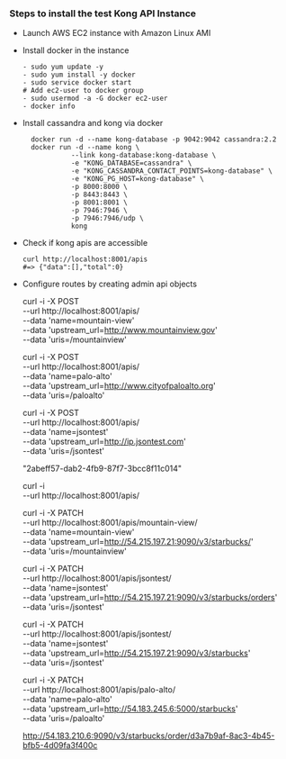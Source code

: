 ### Steps to install the test Kong API Instance
- Launch AWS EC2 instance with Amazon Linux AMI 
- Install docker in the instance
  ```
  - sudo yum update -y
  - sudo yum install -y docker
  - sudo service docker start
  # Add ec2-user to docker group
  - sudo usermod -a -G docker ec2-user 
  - docker info
  ```
- Install cassandra and kong via docker
  ```
	docker run -d --name kong-database -p 9042:9042 cassandra:2.2
	docker run -d --name kong \
              --link kong-database:kong-database \
              -e "KONG_DATABASE=cassandra" \
              -e "KONG_CASSANDRA_CONTACT_POINTS=kong-database" \
              -e "KONG_PG_HOST=kong-database" \
              -p 8000:8000 \
              -p 8443:8443 \
              -p 8001:8001 \
              -p 7946:7946 \
              -p 7946:7946/udp \
              kong
  ```
- Check if kong apis are accessible
  ```
  curl http://localhost:8001/apis
  #=> {"data":[],"total":0}
  ```

- Configure routes by creating admin api objects
  
  curl -i -X POST \
  --url http://localhost:8001/apis/ \
  --data 'name=mountain-view' \
  --data 'upstream_url=http://www.mountainview.gov' \
  --data 'uris=/mountainview'

  curl -i -X POST \
  --url http://localhost:8001/apis/ \
  --data 'name=palo-alto' \
  --data 'upstream_url=http://www.cityofpaloalto.org' \
  --data 'uris=/paloalto'

  curl -i -X POST \
  --url http://localhost:8001/apis/ \
  --data 'name=jsontest' \
  --data 'upstream_url=http://ip.jsontest.com' \
  --data 'uris=/jsontest'
  

  "2abeff57-dab2-4fb9-87f7-3bcc8f11c014"
  
  curl -i \
  --url http://localhost:8001/apis/

  curl -i -X PATCH \
  --url http://localhost:8001/apis/mountain-view/ \
  --data 'name=mountain-view' \
  --data 'upstream_url=http://54.215.197.21:9090/v3/starbucks/' \
  --data 'uris=/mountainview'

  curl -i -X PATCH \
  --url http://localhost:8001/apis/jsontest/ \
  --data 'name=jsontest' \
  --data 'upstream_url=http://54.215.197.21:9090/v3/starbucks/orders' \
  --data 'uris=/jsontest'

  curl -i -X PATCH \
  --url http://localhost:8001/apis/jsontest/ \
  --data 'name=jsontest' \
  --data 'upstream_url=http://54.215.197.21:9090/v3/starbucks' \
  --data 'uris=/jsontest'


  curl -i -X PATCH \
  --url http://localhost:8001/apis/palo-alto/ \
  --data 'name=palo-alto' \
  --data 'upstream_url=http://54.183.245.6:5000/starbucks' \
  --data 'uris=/paloalto'

  http://54.183.210.6:9090/v3/starbucks/order/d3a7b9af-8ac3-4b45-bfb5-4d09fa3f400c
  
